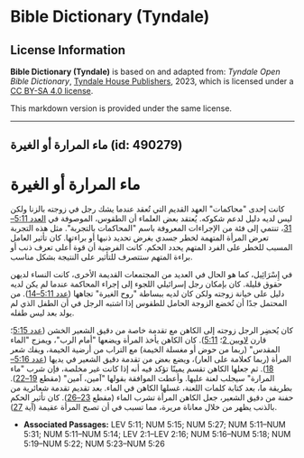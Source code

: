 # Bible Dictionary (Tyndale)

## License Information

**Bible Dictionary (Tyndale)** is based on and adapted from: _Tyndale Open Bible Dictionary_, [Tyndale House Publishers](https://tyndaleopenresources.com/), 2023, which is licensed under a [CC BY-SA 4.0 license](https://creativecommons.org/licenses/by-sa/4.0/legalcode.en).

This markdown version is provided under the same license.



--------------------------------

## ماء المرارة أو الغيرة (id: 490279)

ماء المرارة أو الغيرة
=====================

كانت إحدى "محاكمات" العهد القديم التي تُعقد عندما يشك رجل في زوجته بالزنا ولكن ليس لديه دليل لدعم شكوكه. يُعتقد بعض العلماء أن الطقوس، الموصوفة في [العدد 5:11–31](https://ref.ly/Num5:11-Num5:31)، تنتمي إلى فئة من الإجراءات المعروفة باسم "المحاكمات بالتجربة". مثل هذه التجربة تعرض المرأة المتهمة لخطر جسدي بغرض تحديد ذنبها أو براءتها. كان تأثير العامل المسبب للخطر على الفرد المتهم يحدد الحكم. كانت الفرضية أن قوة أعلى تعرف ذنب أو براءة المتهم ستتصرف للتأثير على النتيجة بشكل مناسب.

في إِسْرَائِيل، كما هو الحال في العديد من المجتمعات القديمة الأخرى، كانت النساء لديهن حقوق قليلة. كان بإمكان رجل إسرائيلي اللجوء إلى إجراء المحاكمة عندما لم يكن لديه دليل على خيانة زوجته ولكن كان لديه ببساطة "روح الغيرة" تجاهها ([عدد 5:11–14](https://ref.ly/Num5:11-Num5:14)). من المحتمل جدًا أن تُخضع الزوجة الحامل للطقوس إذا اشتبه الرجل في أن الطفل الذي لم يولد بعد ليس طفله.

كان يُحضِر الرجل زوجته إلى الكاهن مع تقدمة خاصة من دقيق الشعير الخشن ([عدد 5:15](https://ref.ly/Num5:15)؛ قارن [لاويين 2](https://ref.ly/Lev2:1-Lev2:16)؛ [5:11](https://ref.ly/Lev5:11)). كان الكاهن يأخذ المرأة ويضعها "أمام الرب"، ويمزج "الماء المقدس" (ربما من حوض أو مغسلة الخيمة) مع التراب من أرضية الخيمة، ويفك شعر المرأة (ربما كعلامة على العار)، ويضع بعض من تقدمة دقيق الشعير في يديها ([عدد 5:16–18](https://ref.ly/Num5:16-Num5:18)). ثم جعلها الكاهن تقسم يمينًا تؤكد فيه أنه إذا كانت غير مخلصة، فإن شرب "ماء المرارة" سيجلب لعنة عليها. وأعطت الموافقة بقولها "آمين، آمين" (مقطع [19–22](https://ref.ly/Num5:19-Num5:22)). بطريقة ما، بعد كتابة كلمات اللعنة، غسلها الكاهن في الماء. بعد تقديم تقدمة شعائرية من حفنة من دقيق الشعير، جعل الكاهن المرأة تشرب الماء (مقطع [23–26](https://ref.ly/Num5:23-Num5:26)). كان تأثير الحكم بالذنب يظهر من خلال معاناة مريرة، مما تسبب في أن تصبح المرأة عقيمة (آية [27](https://ref.ly/Num5:27)).

* **Associated Passages:** LEV 5:11; NUM 5:15; NUM 5:27; NUM 5:11–NUM 5:31; NUM 5:11–NUM 5:14; LEV 2:1–LEV 2:16; NUM 5:16–NUM 5:18; NUM 5:19–NUM 5:22; NUM 5:23–NUM 5:26

